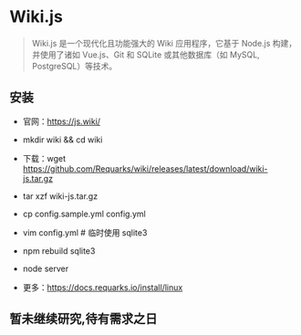 # Wiki.js

> Wiki.js 是一个现代化且功能强大的 Wiki 应用程序，它基于 Node.js 构建，并使用了诸如 Vue.js、Git 和 SQLite 或其他数据库（如 MySQL, PostgreSQL）等技术。


## 安装

- 官网：https://js.wiki/
- mkdir wiki && cd wiki
- 下载：wget https://github.com/Requarks/wiki/releases/latest/download/wiki-js.tar.gz
- tar xzf wiki-js.tar.gz
- cp config.sample.yml config.yml
- vim config.yml # 临时使用 sqlite3
- npm rebuild sqlite3
- node server

- 更多：https://docs.requarks.io/install/linux

## 暂未继续研究,待有需求之日
